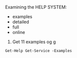 Examining the HELP SYSTEM:
- examples
- detailed
- full
- online

1. Get 11 examples og g
```
Get-Help Get-Service -Examples
```